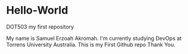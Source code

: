 # Hello-World
DOT503 my first repository 

My name is Samuel Erzoah Akromah.
I'm currently studying DevOps at Torrens University Australia.
This is my First Github repo
Thank You.
